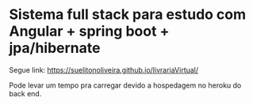 # Sistema full stack para estudo com Angular + spring boot + jpa/hibernate

Segue link:
https://suelitonoliveira.github.io/livrariaVirtual/


Pode levar um tempo pra carregar devido a hospedagem no heroku do back end.
